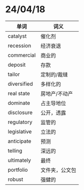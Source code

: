 # 24/04/18

| 单词          | 词义      |
| ----------- | ------- |
| catalyst    | 催化剂     |
| recession   | 经济衰退    |
| commercial  | 商业的     |
| deposit     | 存款      |
| tailor      | 定制的/裁缝  |
| diversified | 多样化的    |
| real state  | 房地产/不动产 |
| dominate    | 占主导地位   |
| disclosure  | 公开，透露   |
| regulatory  | 监管的     |
| legislative | 立法的     |
| anticipate  | 预测      |
| telling     | 深远的     |
| ultimately  | 最终      |
| portfolio   | 文件夹，公文包 |
| robust      | 强健的     |

